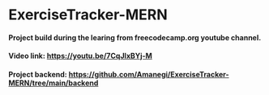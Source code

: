 # ExerciseTracker-MERN

#### Project build during the learing from freecodecamp.org youtube channel.
#### Video link: https://youtu.be/7CqJlxBYj-M

#### Project backend: https://github.com/Amanegi/ExerciseTracker-MERN/tree/main/backend
